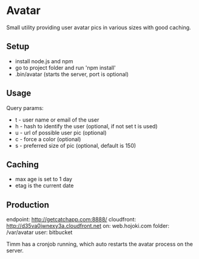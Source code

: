 Avatar
=================

Small utility providing user avatar pics in various sizes with good caching.

Setup
-------------------------------------------------

* install node.js and npm
* go to project folder and run 'npm install'
* .bin/avatar <port> (starts the server, port is optional)

Usage
-------------------------------------------------

Query params:

* t - user name or email of the user
* h - hash to identify the user (optional, if not set t is used)
* u - url of possible user pic (optional)
* c - force a color (optional)
* s - preferred size of pic (optional, default is 150)

Caching
-------------------------------------------------

* max age is set to 1 day
* etag is the current date

Production
-------------------------------------------------

endpoint: http://getcatchapp.com:8888/
cloudfront: http://d35va0jwnexy3a.cloudfront.net
on: web.hojoki.com
folder: /var/avatar
user: bitbucket

Timm has a cronjob running, which auto restarts the avatar process on the server.